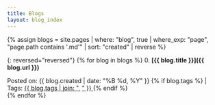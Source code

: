 ```yaml
---
title: Blogs
layout: blog_index
---
```


{% assign blogs = site.pages | where: "blog", true | where_exp: "page", "page.path contains '.md'" | sort: "created" | reverse %}

{: reversed="reversed"}
{% for blog in blogs %}
0. **[{{ blog.title }}]({{ blog.url }})**
   <div class="text-gray f5">Posted on: {{ blog.created | date: "%B %d, %Y" }}
   {% if blog.tags %} | Tags: <u> {{ blog.tags | join: "</u>, <u>" }} </u> {% endif %}
   </div>
{% endfor %}

